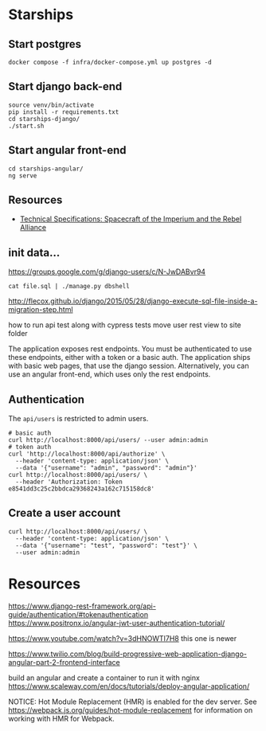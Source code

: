 # Starships 


## Start postgres

```shell
docker compose -f infra/docker-compose.yml up postgres -d
```


## Start django back-end

```shell
source venv/bin/activate
pip install -r requirements.txt
cd starships-django/
./start.sh
```

## Start angular front-end

```shell
cd starships-angular/
ng serve
```


## Resources

- [Technical Specifications: Spacecraft of the Imperium and the Rebel Alliance](https://starwars.fandom.com/wiki/Technical_Specifications:_Spacecraft_of_the_Imperium_and_the_Rebel_Alliance)


## init data...

https://groups.google.com/g/django-users/c/N-JwDABvr94

`cat file.sql | ./manage.py dbshell`

http://flecox.github.io/django/2015/05/28/django-execute-sql-file-inside-a-migration-step.html


how to run api test along with cypress tests
move user rest view to site folder




The application exposes rest endpoints. You must be authenticated to use these endpoints, either with a token or a basic auth.
The application ships with basic web pages, that use the django session.
Alternatively, you can use an angular front-end, which uses only the rest endpoints.

## Authentication

The `api/users` is restricted to admin users.

```shell
# basic auth
curl http://localhost:8000/api/users/ --user admin:admin
# token auth
curl 'http://localhost:8000/api/authorize' \
  --header 'content-type: application/json' \
  --data '{"username": "admin", "password": "admin"}'
curl http://localhost:8000/api/users/ \
  --header 'Authorization: Token e8541dd3c25c2bbdca29368243a162c715158dc8'
```

## Create a user account

```shell
curl http://localhost:8000/api/users/ \
  --header 'content-type: application/json' \
  --data '{"username": "test", "password": "test"}' \
  --user admin:admin
```







# Resources

https://www.django-rest-framework.org/api-guide/authentication/#tokenauthentication
https://www.positronx.io/angular-jwt-user-authentication-tutorial/


https://www.youtube.com/watch?v=3dHNOWTI7H8
this one is newer

https://www.twilio.com/blog/build-progressive-web-application-django-angular-part-2-frontend-interface

build an angular and create a container to run it with nginx
https://www.scaleway.com/en/docs/tutorials/deploy-angular-application/







NOTICE: Hot Module Replacement (HMR) is enabled for the dev server.
See https://webpack.js.org/guides/hot-module-replacement for information on working with HMR for Webpack.


